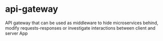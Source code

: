 # api-gateway
API gateway that can be used as middleware to hide microservices behind, modify requests-responses or investigate interactions between client and server App
